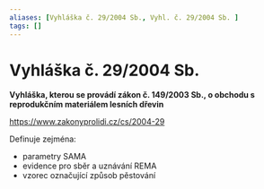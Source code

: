 ```yaml
---
aliases: [Vyhláška č. 29/2004 Sb., Vyhl. č. 29/2004 Sb. ]
tags: []
---
```

# Vyhláška č. 29/2004 Sb. 
**Vyhláška, kterou se provádí zákon č. 149/2003 Sb., o obchodu s reprodukčním materiálem lesních dřevin**

https://www.zakonyprolidi.cz/cs/2004-29

Definuje zejména:
- parametry SAMA
- evidence pro sběr a uznávání REMA
- vzorec označující způsob pěstování
